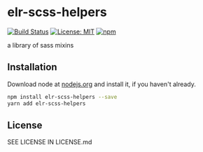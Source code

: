 # elr-scss-helpers

[![Build Status](https://travis-ci.com/Beth3346/elr-scss-helpers.svg?branch=master)](https://travis-ci.com/Beth3346/elr-scss-helpers)
[![License: MIT](https://img.shields.io/badge/License-MIT-yellow.svg)](https://opensource.org/licenses/MIT)
[![npm](https://img.shields.io/npm/dm/elr-scss-helpers.svg?style=flat)](https://npmjs.com/package/elr-scss-helpers)

a library of sass mixins

## Installation

Download node at [nodejs.org](http://nodejs.org) and install it, if you haven't already.

```sh
npm install elr-scss-helpers --save
yarn add elr-scss-helpers
```

## License

SEE LICENSE IN LICENSE.md
